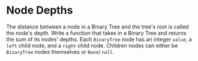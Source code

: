 # Node Depths
The distance between a node in a Binary Tree and the tree's root is called the node's depth.
Write a function that takes in a Binary Tree and returns the sum of its nodes' depths.
Each `BinaryTree` node has an integer `value`, a `left` child node, and a `right` child node.
Children nodes can either be `BinaryTree` nodes themselves or `None`/ `null`.